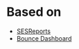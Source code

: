 # Based on
* [SESReports](https://github.com/awslabs/aws-support-tools/tree/master/SES/SESReports)
* [Bounce Dashboard](https://docs.aws.amazon.com/ses/latest/DeveloperGuide/bouncecomplaintdashboard.html)